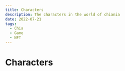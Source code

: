 ```yaml
---
title: Characters
description: The characters in the world of chiania
date: 2022-07-21
tags:
  - Chia
  - Game
  - NFT
---
```


# Characters